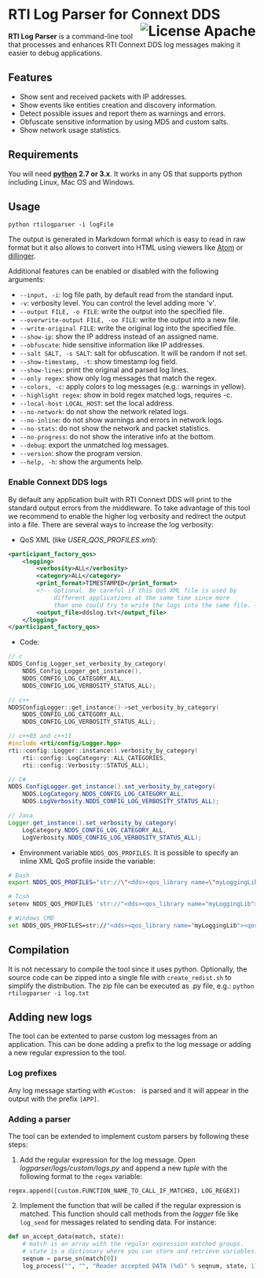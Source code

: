 # RTI Log Parser for Connext DDS [<img alt="License Apache" src="https://img.shields.io/badge/license-Apache-blue.svg?style=flat" align="right" />](https://www.apache.org/licenses/LICENSE-2.0.html)

**RTI Log Parser** is a command-line tool that processes and enhances RTI Connext DDS log messages making it easier to debug applications.

## Features
* Show sent and received packets with IP addresses.
* Show events like entities creation and discovery information.
* Detect possible issues and report them as warnings and errors.
* Obfuscate sensitive information by using MD5 and custom salts.
* Show network usage statistics.


## Requirements
You will need **[python](https://www.python.org/) 2.7 or 3.x**. It works in any OS that supports python including Linux, Mac OS and Windows.


## Usage
```
python rtilogparser -i logFile
```

The output is generated in Markdown format which is easy to read in raw format but it also allows to convert into HTML using viewers like [Atom](https://atom.io/) or [dillinger](http://dillinger.io/).

Additional features can be enabled or disabled with the following arguments:
* `--input, -i`: log file path, by default read from the standard input.
* `-v`: verbosity level. You can control the level adding more 'v'.
* `--output FILE, -o FILE`: write the output into the specified file.
* `--overwrite-output FILE, -oo FILE`: write the output into a new file.
* `--write-original FILE`: write the original log into the specified file.
* `--show-ip`: show the IP address instead of an assigned name.
* `--obfuscate`: hide sensitive information like IP addresses.
* `--salt SALT, -s SALT`: salt for obfuscation. It will be random if not set.
* `--show-timestamp, -t`: show timestamp log field.
* `--show-lines`: print the original and parsed log lines.
* `--only regex`: show only log messages that match the regex.
* `--colors, -c`: apply colors to log messages (e.g.: warnings in yellow).
* `--highlight regex`: show in bold regex matched logs, requires -c.
* `--local-host LOCAL_HOST`: set the local address.
* `--no-network`: do not show the network related logs.
* `--no-inline`: do not show warnings and errors in network logs.
* `--no-stats`: do not show the network and packet statistics.
* `--no-progress`: do not show the interative info at the bottom.
* `--debug`: export the unmatched log messages.
* `--version`: show the program version.
* `--help, -h`: show the arguments help.

### Enable Connext DDS logs
By default any application built with RTI Connext DDS will print to the standard output errors from the middleware. To take advantage of this tool we recommend to enable the higher log verbosity and redirect the output into a file. There are several ways to increase the log verbosity:

* QoS XML (like *USER_QOS_PROFILES.xml*):
```xml
<participant_factory_qos>
    <logging>
        <verbosity>ALL</verbosity>
        <category>ALL</category>
        <print_format>TIMESTAMPED</print_format>
        <!-- Optional. Be careful if this QoS XML file is used by
             different applications at the same time since more
             than one could try to write the logs into the same file. -->
        <output_file>ddslog.txt</output_file>
    </logging>
</participant_factory_qos>
```

* Code:
```c
// c
NDDS_Config_Logger_set_verbosity_by_category(
    NDDS_Config_Logger_get_instance(),
    NDDS_CONFIG_LOG_CATEGORY_ALL, 
    NDDS_CONFIG_LOG_VERBOSITY_STATUS_ALL);
```
```c++
// c++
NDDSConfigLogger::get_instance()->set_verbosity_by_category(
    NDDS_CONFIG_LOG_CATEGORY_ALL,
    NDDS_CONFIG_LOG_VERBOSITY_STATUS_ALL);
```
```c++
// c++03 and c++11
#include <rti/config/Logger.hpp>
rti::config::Logger::instance().verbosity_by_category(
    rti::config::LogCategory::ALL_CATEGORIES,
    rti::config::Verbosity::STATUS_ALL);
```
```csharp
// C#
NDDS.ConfigLogger.get_instance().set_verbosity_by_category(
    NDDS.LogCategory.NDDS_CONFIG_LOG_CATEGORY_ALL, 
    NDDS.LogVerbosity.NDDS_CONFIG_LOG_VERBOSITY_STATUS_ALL);
```
```java
// Java
Logger.get_instance().set_verbosity_by_category(
    LogCategory.NDDS_CONFIG_LOG_CATEGORY_ALL,
    LogVerbosity.NDDS_CONFIG_LOG_VERBOSITY_STATUS_ALL);
```

* Environment variable `NDDS_QOS_PROFILES`. It is possible to specify an inline XML QoS profile inside the variable:
```bash
# Bash
export NDDS_QOS_PROFILES="str://\"<dds><qos_library name=\"myLoggingLib\"><qos_profile name=\"myLoggingProfile\" is_default_participant_factory_profile=\"true\"><participant_factory_qos><logging><verbosity>ALL</verbosity><category>ALL</category><print_format>TIMESTAMPED</print_format></logging></participant_factory_qos></qos_profile></qos_library></dds>\""

# Tcsh
setenv NDDS_QOS_PROFILES 'str://"<dds><qos_library name="myLoggingLib"><qos_profile name="myLoggingProfile" is_default_participant_factory_profile="true"><participant_factory_qos><logging><verbosity>ALL</verbosity><category>ALL</category><print_format>TIMESTAMPED</print_format></logging></participant_factory_qos></qos_profile></qos_library></dds>"'

# Windows CMD
set NDDS_QOS_PROFILES=str://"<dds><qos_library name="myLoggingLib"><qos_profile name="myLoggingProfile" is_default_participant_factory_profile="true"><participant_factory_qos><logging><verbosity>ALL</verbosity><category>ALL</category><print_format>TIMESTAMPED</print_format></logging></participant_factory_qos></qos_profile></qos_library></dds>"
```


## Compilation
It is not necessary to compile the tool since it uses python. Optionally, the source code can be zipped into a single file with `create_redist.sh` to simplify the distribution. The zip file can be executed as .py file, e.g.: `python rtilogparser -i log.txt`


## Adding new logs
The tool can be extented to parse custom log messages from an application. This can be done adding a prefix to the log message or adding a new regular expression to the tool.

### Log prefixes
Any log message starting with `#Custom: ` is parsed and it will appear in the output with the prefix `[APP]`.

### Adding a parser
The tool can be extended to implement custom parsers by following these steps:

1. Add the regular expression for the log message. Open *logparser/logs/custom/logs.py* and append a new *tuple* with the following format to the `regex` variable:
```
regex.append([custom.FUNCTION_NAME_TO_CALL_IF_MATCHED, LOG_REGEX])
```

2. Implement the function that will be called if the regular expression is matched. This function should call methods from the *logger* file like `log_send` for messages related to sending data. For instance:
```python
def on_accept_data(match, state):
    # match is an array with the regular expression matched groups.
    # state is a dictionary where you can store and retrieve variables.
    seqnum = parse_sn(match[0])
    log_process("", "", "Reader accepted DATA (%d)" % seqnum, state, 1)
```
